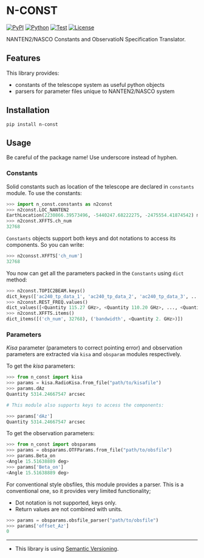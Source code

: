# N-CONST

[![PyPI](https://img.shields.io/pypi/v/n-const.svg?label=PyPI&style=flat-square)](https://pypi.org/pypi/n-const/)
[![Python](https://img.shields.io/pypi/pyversions/n-const.svg?label=Python&color=yellow&style=flat-square)](https://pypi.org/pypi/n-const/)
[![Test](https://img.shields.io/github/workflow/status/nanten2/N-const/Test?logo=github&label=Test&style=flat-square)](https://github.com/nanten2/NASCO-tools/actions)
[![License](https://img.shields.io/badge/license-MIT-blue.svg?label=License&style=flat-square)](LICENSE)

NANTEN2/NASCO Constants and ObservatioN Specification Translator.

## Features

This library provides:

- constants of the telescope system as useful python objects
- parsers for parameter files unique to NANTEN2/NASCO system

## Installation

```shell
pip install n-const
```

## Usage

Be careful of the package name! Use underscore instead of hyphen.

### Constants

Solid constants such as location of the telescope are declared in `constants` module. To use the constants:

```python
>>> import n_const.constants as n2const
>>> n2const.LOC_NANTEN2
EarthLocation(2230866.39573496, -5440247.68222275, -2475554.41874542) m
>>> n2const.XFFTS.ch_num
32768
```

`Constants` objects support both keys and dot notations to access its components. So you can write:

```python
>>> n2consst.XFFTS['ch_num']
32768
```

You now can get all the parameters packed in the `Constants` using `dict` method:

```python
>>> n2const.TOPIC2BEAM.keys()
dict_keys(['ac240_tp_data_1', 'ac240_tp_data_2', 'ac240_tp_data_3', ..., 'xffts_board16'])
>>> n2const.REST_FREQ.values()
dict_values([<Quantity 115.27 GHz>, <Quantity 110.20 GHz>, ..., <Quantity 219.56 GHz>])
>>> n2const.XFFTS.items()
dict_items([('ch_num', 32768), ('bandwidth', <Quantity 2. GHz>)])
```

### Parameters

*Kisa* parameter (parameters to correct pointing error) and observation parameters are extracted via `kisa` and `obsparam` modules respectively.

To get the *kisa* parameters:

```python
>>> from n_const import kisa
>>> params = kisa.RadioKisa.from_file("path/to/kisafile")
>>> params.dAz
Quantity 5314.24667547 arcsec

# This module also supports keys to access the components:

>>> params['dAz']
Quantity 5314.24667547 arcsec
```

To get the observation parameters:

```python
>>> from n_const import obsparams
>>> params = obsparams.OTFParams.from_file("path/to/obsfile")
>>> params.Beta_on
<Angle 15.51638889 deg>
>>> params['Beta_on']
<Angle 15.51638889 deg>
```

For conventional style obsfiles, this module provides a parser. This is a conventional one, so it provides very limited functionality;

- Dot notation is not supported, keys only.
- Return values are not combined with units.

```python
>>> params = obsparams.obsfile_parser("path/to/obsfile")
>>> params['offset_Az']
0
```

---

- This library is using [Semantic Versioning](https://semver.org).
